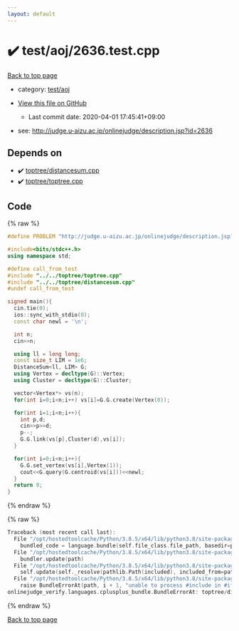 ```yaml
---
layout: default
---
```


<!-- mathjax config similar to math.stackexchange -->
<script type="text/javascript" async
  src="https://cdnjs.cloudflare.com/ajax/libs/mathjax/2.7.5/MathJax.js?config=TeX-MML-AM_CHTML">
</script>
<script type="text/x-mathjax-config">
  MathJax.Hub.Config({
    TeX: { equationNumbers: { autoNumber: "AMS" }},
    tex2jax: {
      inlineMath: [ ['$','$'] ],
      processEscapes: true
    },
    "HTML-CSS": { matchFontHeight: false },
    displayAlign: "left",
    displayIndent: "2em"
  });
</script>

<script type="text/javascript" src="https://cdnjs.cloudflare.com/ajax/libs/jquery/3.4.1/jquery.min.js"></script>
<script src="https://cdn.jsdelivr.net/npm/jquery-balloon-js@1.1.2/jquery.balloon.min.js" integrity="sha256-ZEYs9VrgAeNuPvs15E39OsyOJaIkXEEt10fzxJ20+2I=" crossorigin="anonymous"></script>
<script type="text/javascript" src="../../../assets/js/copy-button.js"></script>
<link rel="stylesheet" href="../../../assets/css/copy-button.css" />


# :heavy_check_mark: test/aoj/2636.test.cpp

<a href="../../../index.html">Back to top page</a>

* category: <a href="../../../index.html#0d0c91c0cca30af9c1c9faef0cf04aa9">test/aoj</a>
* <a href="{{ site.github.repository_url }}/blob/master/test/aoj/2636.test.cpp">View this file on GitHub</a>
    - Last commit date: 2020-04-01 17:45:41+09:00


* see: <a href="http://judge.u-aizu.ac.jp/onlinejudge/description.jsp?id=2636">http://judge.u-aizu.ac.jp/onlinejudge/description.jsp?id=2636</a>


## Depends on

* :heavy_check_mark: <a href="../../../library/toptree/distancesum.cpp.html">toptree/distancesum.cpp</a>
* :heavy_check_mark: <a href="../../../library/toptree/toptree.cpp.html">toptree/toptree.cpp</a>


## Code

<a id="unbundled"></a>
{% raw %}
```cpp
#define PROBLEM "http://judge.u-aizu.ac.jp/onlinejudge/description.jsp?id=2636"

#include<bits/stdc++.h>
using namespace std;

#define call_from_test
#include "../../toptree/toptree.cpp"
#include "../../toptree/distancesum.cpp"
#undef call_from_test

signed main(){
  cin.tie(0);
  ios::sync_with_stdio(0);
  const char newl = '\n';

  int n;
  cin>>n;

  using ll = long long;
  const size_t LIM = 1e6;
  DistanceSum<ll, LIM> G;
  using Vertex = decltype(G)::Vertex;
  using Cluster = decltype(G)::Cluster;

  vector<Vertex*> vs(n);
  for(int i=0;i<n;i++) vs[i]=G.G.create(Vertex(0));

  for(int i=1;i<n;i++){
    int p,d;
    cin>>p>>d;
    p--;
    G.G.link(vs[p],Cluster(d),vs[i]);
  }

  for(int i=0;i<n;i++){
    G.G.set_vertex(vs[i],Vertex(1));
    cout<<G.query(G.centroid(vs[i]))<<newl;
  }
  return 0;
}

```
{% endraw %}

<a id="bundled"></a>
{% raw %}
```cpp
Traceback (most recent call last):
  File "/opt/hostedtoolcache/Python/3.8.5/x64/lib/python3.8/site-packages/onlinejudge_verify/docs.py", line 349, in write_contents
    bundled_code = language.bundle(self.file_class.file_path, basedir=pathlib.Path.cwd())
  File "/opt/hostedtoolcache/Python/3.8.5/x64/lib/python3.8/site-packages/onlinejudge_verify/languages/cplusplus.py", line 185, in bundle
    bundler.update(path)
  File "/opt/hostedtoolcache/Python/3.8.5/x64/lib/python3.8/site-packages/onlinejudge_verify/languages/cplusplus_bundle.py", line 310, in update
    self.update(self._resolve(pathlib.Path(included), included_from=path))
  File "/opt/hostedtoolcache/Python/3.8.5/x64/lib/python3.8/site-packages/onlinejudge_verify/languages/cplusplus_bundle.py", line 309, in update
    raise BundleErrorAt(path, i + 1, "unable to process #include in #if / #ifdef / #ifndef other than include guards")
onlinejudge_verify.languages.cplusplus_bundle.BundleErrorAt: toptree/distancesum.cpp: line 8: unable to process #include in #if / #ifdef / #ifndef other than include guards

```
{% endraw %}

<a href="../../../index.html">Back to top page</a>

